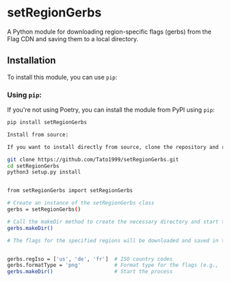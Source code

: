 # setRegionGerbs

A Python module for downloading region-specific flags (gerbs) from the Flag CDN and saving them to a local directory.

## Installation

To install this module, you can use `pip`:

### Using `pip`:

If you're not using Poetry, you can install the module from PyPI using `pip`:

```bash
pip install setRegionGerbs

Install from source:

If you want to install directly from source, clone the repository and run:

git clone https://github.com/Tato1999/setRegionGerbs.git
cd setRegionGerbs
python3 setup.py install


from setRegionGerbs import setRegionGerbs

# Create an instance of the setRegionGerbs class
gerbs = setRegionGerbs()

# Call the makeDir method to create the necessary directory and start the download process
gerbs.makeDir()

# The flags for the specified regions will be downloaded and saved in the 'gerb_folder' directory.


gerbs.regIso = ['us', 'de', 'fr']  # ISO country codes
gerbs.formatType = 'png'           # Format type for the flags (e.g., 'png', 'jpg')
gerbs.makeDir()                    # Start the process
